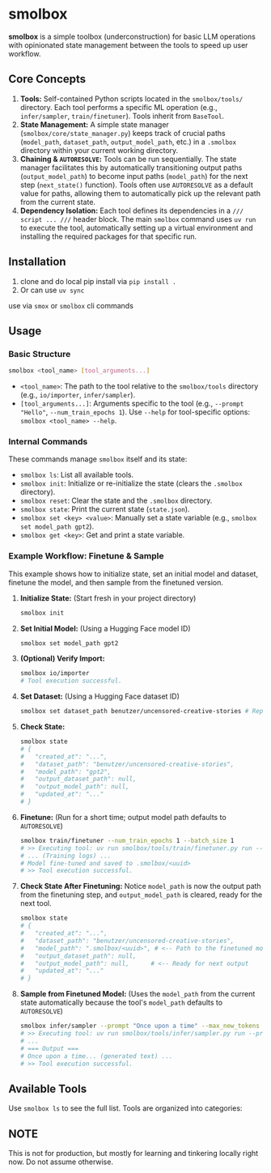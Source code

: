 # smolbox

**smolbox** is a simple toolbox (underconstruction) for basic LLM operations with opinionated state management between the tools to speed up user workflow.

## Core Concepts

1.  **Tools:** Self-contained Python scripts located in the `smolbox/tools/` directory. Each tool performs a specific ML operation (e.g., `infer/sampler`, `train/finetuner`). Tools inherit from `BaseTool`.
2.  **State Management:** A simple state manager (`smolbox/core/state_manager.py`) keeps track of crucial paths (`model_path`, `dataset_path`, `output_model_path`, etc.) in a `.smolbox` directory within your current working directory.
3.  **Chaining & `AUTORESOLVE`:** Tools can be run sequentially. The state manager facilitates this by automatically transitioning output paths (`output_model_path`) to become input paths (`model_path`) for the next step (`next_state()` function). Tools often use `AUTORESOLVE` as a default value for paths, allowing them to automatically pick up the relevant path from the current state.
4.  **Dependency Isolation:** Each tool defines its dependencies in a `/// script ... ///` header block. The main `smolbox` command uses `uv run` to execute the tool, automatically setting up a virtual environment and installing the required packages for that specific run.


## Installation

1. clone and do local pip install via `pip install .`
2. Or can use `uv sync`

use via `smox` or `smolbox` cli commands

## Usage

### Basic Structure

```bash
smolbox <tool_name> [tool_arguments...]
```

*   `<tool_name>`: The path to the tool relative to the `smolbox/tools` directory (e.g., `io/importer`, `infer/sampler`).
*   `[tool_arguments...]`: Arguments specific to the tool (e.g., `--prompt "Hello"`, `--num_train_epochs 1`). Use `--help` for tool-specific options: `smolbox <tool_name> --help`.

### Internal Commands

These commands manage `smolbox` itself and its state:

*   `smolbox ls`: List all available tools.
*   `smolbox init`: Initialize or re-initialize the state (clears the `.smolbox` directory).
*   `smolbox reset`: Clear the state and the `.smolbox` directory.
*   `smolbox state`: Print the current state (`state.json`).
*   `smolbox set <key> <value>`: Manually set a state variable (e.g., `smolbox set model_path gpt2`).
*   `smolbox get <key>`: Get and print a state variable.

### Example Workflow: Finetune & Sample

This example shows how to initialize state, set an initial model and dataset, finetune the model, and then sample from the finetuned version.

1.  **Initialize State:** (Start fresh in your project directory)
    ```bash
    smolbox init
    ```

2.  **Set Initial Model:** (Using a Hugging Face model ID)
    ```bash
    smolbox set model_path gpt2
    ```

3.  **(Optional) Verify Import:**
    ```bash
    smolbox io/importer
    # Tool execution successful.
    ```

4.  **Set Dataset:** (Using a Hugging Face dataset ID)
    ```bash
    smolbox set dataset_path benutzer/uncensored-creative-stories # Replace with a suitable dataset
    ```

5.  **Check State:**
    ```bash
    smolbox state
    # {
    #   "created_at": "...",
    #   "dataset_path": "benutzer/uncensored-creative-stories",
    #   "model_path": "gpt2",
    #   "output_dataset_path": null,
    #   "output_model_path": null,
    #   "updated_at": "..."
    # }
    ```

6.  **Finetune:** (Run for a short time; output model path defaults to `AUTORESOLVE`)
    ```bash
    smolbox train/finetuner --num_train_epochs 1 --batch_size 1
    # >> Executing tool: uv run smolbox/tools/train/finetuner.py run --num_train_epochs 1 --batch_size 1
    # ... (Training logs) ...
    # Model fine-tuned and saved to .smolbox/<uuid>
    # >> Tool execution successful.
    ```

7.  **Check State After Finetuning:** Notice `model_path` is now the output path from the finetuning step, and `output_model_path` is cleared, ready for the next tool.
    ```bash
    smolbox state
    # {
    #   "created_at": "...",
    #   "dataset_path": "benutzer/uncensored-creative-stories",
    #   "model_path": ".smolbox/<uuid>", # <-- Path to the finetuned model
    #   "output_dataset_path": null,
    #   "output_model_path": null,      # <-- Ready for next output
    #   "updated_at": "..."
    # }
    ```

8.  **Sample from Finetuned Model:** (Uses the `model_path` from the current state automatically because the tool's `model_path` defaults to `AUTORESOLVE`)
    ```bash
    smolbox infer/sampler --prompt "Once upon a time" --max_new_tokens 20
    # >> Executing tool: uv run smolbox/tools/infer/sampler.py run --prompt "Once upon a time" --max_new_tokens 20
    # ...
    # === Output ===
    # Once upon a time... (generated text) ...
    # >> Tool execution successful.
    ```

## Available Tools

Use `smolbox ls` to see the full list. Tools are organized into categories:

## NOTE

This is not for production, but mostly for learning and tinkering locally right now. Do not assume otherwise.
